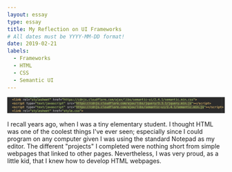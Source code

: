 ```yaml
---
layout: essay
type: essay
title: My Reflection on UI Frameworks
# All dates must be YYYY-MM-DD format!
date: 2019-02-21
labels:
  - Frameworks
  - HTML
  - CSS
  - Semantic UI
---
```


<img class="ui image" src="../images/Frameworks.jpg">

I recall years ago, when I was a tiny elementary student. I thought HTML was one of the coolest things I've ever seen; especially since I could program on any computer given I was using the standard Notepad as my editor. The different "projects" I completed were nothing short from simple webpages that linked to other pages. Nevertheless, I was very proud, as a little kid, that I knew how to develop HTML webpages.  
